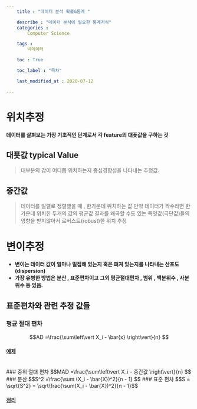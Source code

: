 ```yaml
---
    title : "데이터 분석 확률&통계 "

    describe : "데이터 분석에 필요한 통계지식" 
    categories : 
        Computer Science   

    tags :
        빅데이터

    toc : True

    toc_label : "목차"        

    last_modified_at : 2020-07-12

---
```

# 위치추정

**데이터를 살펴보는 가장 기초적인 단계로서 각 feature의 대푯값을 구하는 것**

## 대푯값 typical Value
> 대부분의 갑이 어디쯤 위치하는지 중심경향성을 나타내는 추정값.

## 중간값
> 데이터를 일렬로 정렬했을 때 , 한가운데 위치하는 값
> 만약 데이터가 짝수라면 한가운데 위치한 두개의 값의 평균값
> 결과를 왜곡할 수도 있는 특잇값(극단값)들의 영향을 받지않아서 로버스트(robust)한 위치 추정

# 변이추정
* **변이는 데이터 값이 얼마나 밀집해 있는지 혹은 펴져 있는지를 나타내는 산포도(dispersion)**
* **가장 유병한 방법은 분산 , 표준편차이고 그외 평균절대편차 , 범위 , 백분위수 , 사분위수 등 있음.**

## 표준편차와 관련 추정 값들

### 평균 절대 편차
$$AD =\frac{\sum\left\vert X_i - \bar{x} \right\vert}{n} $$
#### [예제](https://ko.khanacademy.org/math/statistics-probability/summarizing-quantitative-data/other-measures-of-spread/a/mean-absolute-deviation-mad-review)

</br>
### 중위 절대 편차
$$MAD =\frac{\sum\left\vert X_i - 중간값 \right\vert}{n} $$
### 분산
$$S^2 =\frac{\sum (X_i - \bar{X})^2}{n - 1} $$
### 표준 편차
$$S = \sqrt{S^2} = \sqrt\frac{\sum(X_i - \bar{X})^2}{n - 1}$$

#### [정리](https://learnx.tistory.com/entry/%ED%86%B5%EA%B3%84%EC%9D%98-%EA%B8%B0%EC%B4%88%EC%9D%B8-%ED%8F%89%EA%B7%A0-%EB%B6%84%EC%82%B0-%ED%91%9C%EC%A4%80%ED%8E%B8%EC%B0%A8)
